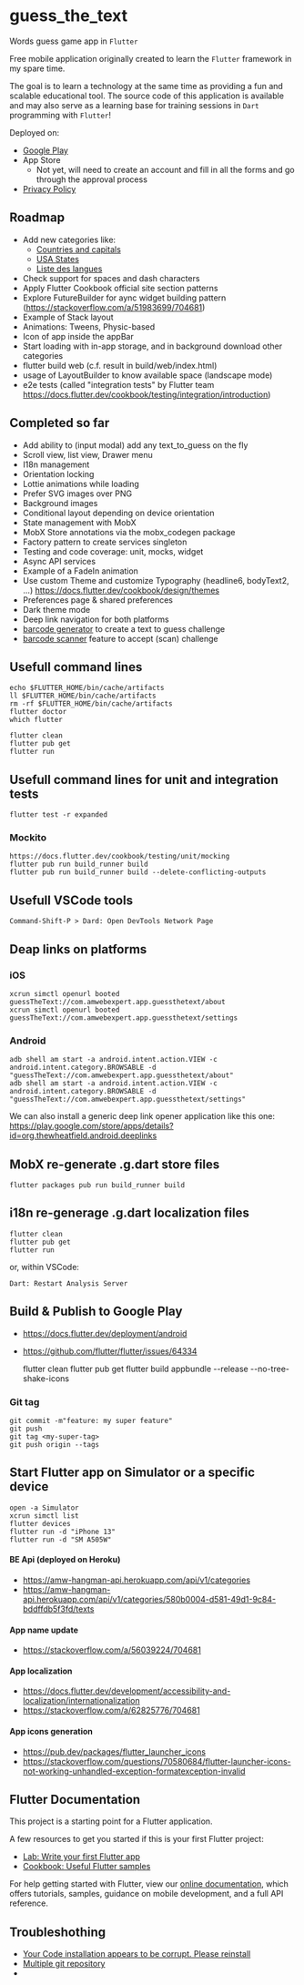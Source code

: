 # guess_the_text

Words guess game app in `Flutter`

Free mobile application originally created to learn the `Flutter` framework in my spare time.

The goal is to learn a technology at the same time as providing a fun and scalable educational tool. The source code of this application is available and may also serve as a learning base for training sessions in `Dart` programming with `Flutter`!

Deployed on:
- [Google Play](https://play.google.com/store/apps/details?id=com.amwebexpert.app.guessthetext.guess_the_text)
- App Store
  - Not yet, will need to create an account and fill in all the forms and go through the approval process
- [Privacy Policy](https://amwebexpert.github.io/guess_the_text/)


## Roadmap

- Add new categories like:
  - [Countries and capitals](https://www.atlas-monde.net/tous-les-pays/)
  - [USA States](https://en.wikipedia.org/wiki/U.S._state)
  - [Liste des langues](https://www.axl.cefan.ulaval.ca/Langues/2vital_expansion_tablo1.htm)
- Check support for spaces and dash characters
- Apply Flutter Cookbook official site section patterns
- Explore FutureBuilder for aync widget building pattern (https://stackoverflow.com/a/51983699/704681)
- Example of Stack layout
- Animations: Tweens, Physic-based
- Icon of app inside the appBar
- Start loading with in-app storage, and in background download other categories
- flutter build web (c.f. result in build/web/index.html)
- usage of LayoutBuilder to know available space (landscape mode)
- e2e tests (called "integration tests" by Flutter team https://docs.flutter.dev/cookbook/testing/integration/introduction)

## Completed so far

- Add ability to (input modal) add any text_to_guess on the fly
- Scroll view, list view, Drawer menu
- I18n management
- Orientation locking
- Lottie animations while loading
- Prefer SVG images over PNG
- Background images
- Conditional layout depending on device orientation
- State management with MobX
- MobX Store annotations via the mobx_codegen package
- Factory pattern to create services singleton
- Testing and code coverage: unit, mocks, widget
- Async API services
- Example of a FadeIn animation
- Use custom Theme and customize Typography (headline6, bodyText2, ...) https://docs.flutter.dev/cookbook/design/themes
- Preferences page & shared preferences
- Dark theme mode
- Deep link navigation for both platforms
- [barcode generator](https://pub.dev/packages/barcode) to create a text to guess challenge
- [barcode scanner](https://pub.dev/packages/flutter_barcode_scanner) feature to accept (scan) challenge


## Usefull command lines

    echo $FLUTTER_HOME/bin/cache/artifacts
    ll $FLUTTER_HOME/bin/cache/artifacts
    rm -rf $FLUTTER_HOME/bin/cache/artifacts
    flutter doctor
    which flutter

    flutter clean
    flutter pub get
    flutter run

## Usefull command lines for unit and integration tests

    flutter test -r expanded

### Mockito
    https://docs.flutter.dev/cookbook/testing/unit/mocking
    flutter pub run build_runner build
    flutter pub run build_runner build --delete-conflicting-outputs

## Usefull VSCode tools

    Command-Shift-P > Dard: Open DevTools Network Page

## Deap links on platforms

### iOS
    xcrun simctl openurl booted guessTheText://com.amwebexpert.app.guessthetext/about
    xcrun simctl openurl booted guessTheText://com.amwebexpert.app.guessthetext/settings

### Android
    adb shell am start -a android.intent.action.VIEW -c android.intent.category.BROWSABLE -d "guessTheText://com.amwebexpert.app.guessthetext/about"
    adb shell am start -a android.intent.action.VIEW -c android.intent.category.BROWSABLE -d "guessTheText://com.amwebexpert.app.guessthetext/settings"

We can also install a generic deep link opener application like this one:
    https://play.google.com/store/apps/details?id=org.thewheatfield.android.deeplinks

## MobX re-generate .g.dart store files

    flutter packages pub run build_runner build

## i18n re-generage .g.dart localization files

    flutter clean
    flutter pub get
    flutter run

or, within VSCode:

    Dart: Restart Analysis Server


## Build & Publish to Google Play

- https://docs.flutter.dev/deployment/android
- https://github.com/flutter/flutter/issues/64334

    flutter clean
    flutter pub get
    flutter build appbundle --release --no-tree-shake-icons

### Git tag
    git commit -m"feature: my super feature"
    git push
    git tag <my-super-tag>
    git push origin --tags

## Start Flutter app on Simulator or a specific device

    open -a Simulator
    xcrun simctl list
    flutter devices
    flutter run -d "iPhone 13"
    flutter run -d "SM A505W"

#### BE Api (deployed on Heroku)

- https://amw-hangman-api.herokuapp.com/api/v1/categories
- https://amw-hangman-api.herokuapp.com/api/v1/categories/580b0004-d581-49d1-9c84-bddffdb5f3fd/texts


#### App name update

- https://stackoverflow.com/a/56039224/704681


#### App localization

- https://docs.flutter.dev/development/accessibility-and-localization/internationalization
- https://stackoverflow.com/a/62825776/704681


#### App icons generation

- https://pub.dev/packages/flutter_launcher_icons
- https://stackoverflow.com/questions/70580684/flutter-launcher-icons-not-working-unhandled-exception-formatexception-invalid



## Flutter Documentation

This project is a starting point for a Flutter application.

A few resources to get you started if this is your first Flutter project:

- [Lab: Write your first Flutter app](https://flutter.dev/docs/get-started/codelab)
- [Cookbook: Useful Flutter samples](https://flutter.dev/docs/cookbook)

For help getting started with Flutter, view our
[online documentation](https://flutter.dev/docs), which offers tutorials,
samples, guidance on mobile development, and a full API reference.

## Troubleshothing

- [Your Code installation appears to be corrupt. Please reinstall](https://stackoverflow.com/a/57712635/704681)
- [Multiple git repository](https://stackoverflow.com/questions/3225862/multiple-github-accounts-ssh-config)
- 
